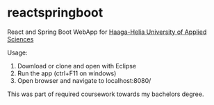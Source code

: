 # reactspringboot
React and Spring Boot WebApp for [Haaga-Helia University of Applied Sciences](https://www.haaga-helia.fi)

Usage:

1. Download or clone and open with Eclipse
2. Run the app (ctrl+F11 on windows)
3. Open browser and navigate to localhost:8080/


This was part of required coursework towards my bachelors degree.
